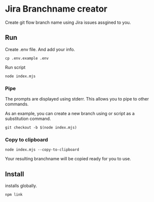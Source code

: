 # Jira Branchname creator

Create git flow branch name using Jira issues assgined to you.

## Run

Create .env file. And add your info.

```shell
cp .env.example .env
```

Run script

```shell
node index.mjs
```

### Pipe

The prompts are displayed using stderr.
This allows you to pipe to other commands.

As an example, you can create a new branch using or script as a substitution command.

```shell
git checkout -b $(node index.mjs)
```

### Copy to clipboard

```shell
node index.mjs --copy-to-clipboard
```

Your resulting branchname will be copied ready for you to use.

## Install

installs globally.

```
npm link
```
